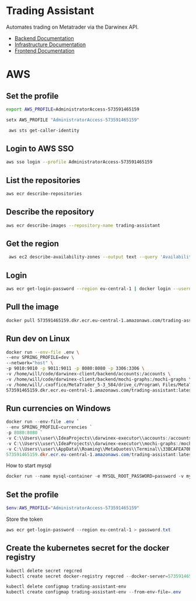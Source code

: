 # Trading Assistant

Automates trading on Metatrader via the Darwinex API.

- [Backend Documentation](./backend/README.md)
- [Infrastructure Documentation](./infrastructure/README.md)
- [Frontend Documentation](./frontend/README.md)


# AWS

## Set the profile
```bash
export AWS_PROFILE=AdministratorAccess-573591465159
```
```powershell
setx AWS_PROFILE "AdministratorAccess-573591465159"
```

```powershell
 aws sts get-caller-identity
```

## Login to AWS SSO
```bash
aws sso login --profile AdministratorAccess-573591465159
```

## List the repositories
```bash
aws ecr describe-repositories
```

## Describe the repository
```bash
aws ecr describe-images --repository-name trading-assistant
```

## Get the region
```bash
 aws ec2 describe-availability-zones --output text --query 'AvailabilityZones[0].[RegionName]'
 ```

## Login
```bash
aws ecr get-login-password --region eu-central-1 | docker login --username AWS --password-stdin 573591465159.dkr.ecr.eu-central-1.amazonaws.com
```

## Pull the image
```bash
docker pull 573591465159.dkr.ecr.eu-central-1.amazonaws.com/trading-assistant:latest
```


## Run dev on Linux
```bash
docker run --env-file .env \
--env SPRING_PROFILE=dev \
--network="host" \
-p 9010:9010 -p 9011:9011 -p 8080:8080 -p 3306:3306 \
-v /home/will/code/darwinex-client/backend/accounts:/accounts \
-v /home/will/code/darwinex-client/backend/mochi-graphs:/mochi-graphs \
-v /home/will/.cxoffice/MetaTrader_5-3_584/drive_c/Program\ Files/MetaTrader\ 5/MQL5/Files/DWX:/home/will/.cxoffice/MetaTrader_5-3_584/drive_c/Program\ Files/MetaTrader\ 5/MQL5/Files/DWX \
573591465159.dkr.ecr.eu-central-1.amazonaws.com/trading-assistant:latest
```

## Run currencies on Windows

```powershell
docker run --env-file .env `
--env SPRING_PROFILE=currencies `
-p 8080:8080 `
-v C:\\Users\\user\\IdeaProjects\\darwinex-executor\\accounts:/accounts `
-v C:\\Users\\user\\IdeaProjects\\darwinex-executor\\mochi-graphs:/mochi-graphs `
-v C:\\Users\\user\\AppData\\Roaming\\MetaQuotes\\Terminal\\33BCAFEA70BFE62B7C2BC1AAFDFEEDB6\\MQL5\\Files:/mt `
573591465159.dkr.ecr.eu-central-1.amazonaws.com/trading-assistant:latest
```

How to start mysql
```powershell
docker run --name mysql-container -e MYSQL_ROOT_PASSWORD=password -v mysql_data:/var/lib/mysql -p 3306:3306 -d mysql
```

## Set the profile

```powershell
$env:AWS_PROFILE="AdministratorAccess-573591465159"
```

Store the token

```powershell
aws ecr get-login-password --region eu-central-1 > password.txt
```

## Create the kubernetes secret for the docker registry
```powershell
kubectl delete secret regcred
kubectl create secret docker-registry regcred --docker-server=573591465159.dkr.ecr.eu-central-1.amazonaws.com --docker-username=AWS --docker-password=$(cat password.txt) --docker-email=whumphreys@gmail.com
```

```powershell
kubectl delete configmap trading-assistant-env
kubectl create configmap trading-assistant-env --from-env-file=.env
```